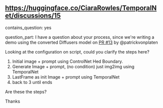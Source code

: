 ## https://huggingface.co/CiaraRowles/TemporalNet/discussions/15

contains_question: yes

question_part: I have a question about your process, since we're writing a demo using the converted Diffusers model on [PR #13](https://huggingface.co/CiaraRowles/TemporalNet/discussions/13) by @patrickvonplaten 

Looking at the configuration on script, could you clarify the steps here? 

1. Initial image + prompt using ControlNet Hed Boundary.
2. Generate Image + prompt,  (no condition) just img2img using TemporalNet
3. LastFrame as init Image + prompt using TemporalNet
4. back to 3 until ends

Are these the steps?

Thanks